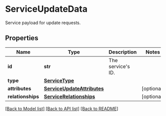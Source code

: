 # ServiceUpdateData

Service payload for update requests.
## Properties
Name | Type | Description | Notes
------------ | ------------- | ------------- | -------------
**id** | **str** | The service&#39;s ID. | 
**type** | [**ServiceType**](ServiceType.md) |  | 
**attributes** | [**ServiceUpdateAttributes**](ServiceUpdateAttributes.md) |  | [optional] 
**relationships** | [**ServiceRelationships**](ServiceRelationships.md) |  | [optional] 

[[Back to Model list]](README.md#documentation-for-models) [[Back to API list]](README.md#documentation-for-api-endpoints) [[Back to README]](README.md)


